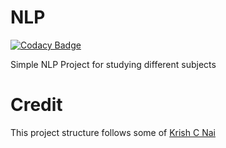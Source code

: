 # NLP
[![Codacy Badge](https://app.codacy.com/project/badge/Grade/49a320db61c44ee1ba8744e9b9d12ff2)](https://www.codacy.com/gh/rufimelo99/NLP/dashboard?utm_source=github.com&amp;utm_medium=referral&amp;utm_content=rufimelo99/NLP&amp;utm_campaign=Badge_Grade)

Simple NLP Project for studying different subjects

# Credit
This project structure follows some of [Krish C Nai](https://github.com/krishnaik06/mlproject)
